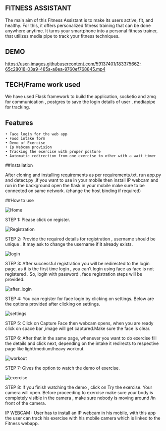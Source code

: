 ## FITNESS ASSISTANT

The main aim of this Fitness Assistant is to make its users active, fit, and healthy. For this, it offers personalized fitness training that can be done anywhere anytime. It turns your smartphone into a personal fitness trainer, that utilizes media pipe to track your fitness techniques.

## DEMO

https://user-images.githubusercontent.com/59137401/183375662-65c28018-03a9-485a-a8ea-9760ef768845.mp4

## TECH/Frame work used

We have used Flask framework to build the application, socketio and zmq for communication , postgres to save the login details of user , mediapipe for tracking.

## Features

    • Face login for the web app
    • Food intake form 
    • Demo of Exercise
    • Ip Webcam provision
    • Tracking the exercise with proper posture
    • Automatic redirection from one exercise to other with a wait timer

##Installation

After cloning and installing requirements as per requirements.txt, run app.py and detect.py ,if you want to use in your mobile then install IP webcam and run in the background open the flask in your mobile make sure to be connected on same network. (change the host binding if required)

##How to use

![Home](https://user-images.githubusercontent.com/59137401/175223854-d55554ea-cac2-4741-a71d-e942ed5c5523.png)

STEP 1: Please click on register.

![Registration](https://user-images.githubusercontent.com/59137401/175223941-015df08c-1574-4811-943e-3416a3240032.png)

STEP 2: Provide the required details for registration , username should be unique . It may ask to change the username if it already exists.

![login](https://user-images.githubusercontent.com/59137401/175223969-cb66bfb2-e081-4ff9-8cb7-fcd8fae2002c.png)

STEP 3: After successful registration  you will be redirected to the login page, as it is the first time login , you can’t login using face as face is not registered . So, login with password , face registration steps will be provided.

![after_login](https://user-images.githubusercontent.com/59137401/175224058-ec40c557-fa80-4d82-a04c-d1a998abd7e4.png)

STEP 4: You can register for face login by clicking on settings. Below are the options provided after clicking on settings.

![settings](https://user-images.githubusercontent.com/59137401/175224099-ad9d83ac-f79b-46a8-a009-c763568089d8.png)

STEP 5: Click on Capture Face then webcam opens, when you are ready click on space bar ,image will get captured.Make sure the face is clear.

STEP 6: After that in the same page, whenever you want to do exercise fill the details and click next, depending on the intake it redirects to respective page like light/medium/heavy workout.

![workout](https://user-images.githubusercontent.com/59137401/175224241-ab828b22-19c6-4ebe-9cc1-5d20aaf84628.png)

STEP 7: Gives the option to watch the demo of exercise.

![exercise](https://user-images.githubusercontent.com/59137401/175224177-4f55d0bf-7773-41de-92a4-9b3f54148a5b.png)

STEP 8: If you finish watching the demo , click on Try the exercise. Your camera will open.
Before proceeding to exercise make sure your body is completely visible in the camera , make sure nobody is moving around /in front of the camera.

IP WEBCAM :
User has to install an IP webcam in his mobile, with this app the user can track his exercise with his mobile camera which is linked to the Fitness webapp.

